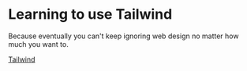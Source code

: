 # Learning to use Tailwind

Because eventually you can't keep ignoring web design no matter how much you want to.

[Tailwind](https://tailwindcss.com/docs/installation)
